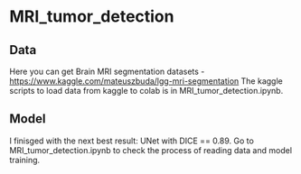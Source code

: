 # MRI_tumor_detection
## Data

Here you can get Brain MRI segmentation datasets - https://www.kaggle.com/mateuszbuda/lgg-mri-segmentation The kaggle scripts to load data from kaggle to colab is in MRI_tumor_detection.ipynb.

## Model
I finisged with the next best result: UNet with DICE == 0.89.
Go to MRI_tumor_detection.ipynb to check the process of reading data and model training.

